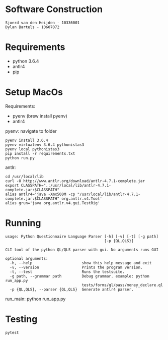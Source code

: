 # Software Construction 

```
Sjoerd van den Heijden - 10336001
Dylan Bartels - 10607072
```


# Requirements

- python 3.6.4
- antlr4
- pip

# Setup MacOs

Requirements:
- pyenv (brew install pyenv)
- antlr4

pyenv:
navigate to folder

```
pyenv install 3.6.4
pyenv virtualenv 3.6.4 pythonistas3
pyenv local pythonistas3
pip install -r requirements.txt
python run.py
```

antlr:
```
cd /usr/local/lib
curl -O http://www.antlr.org/download/antlr-4.7.1-complete.jar
export CLASSPATH=".:/usr/local/lib/antlr-4.7.1-complete.jar:$CLASSPATH"
alias antlr4='java -Xmx500M -cp "/usr/local/lib/antlr-4.7.1-complete.jar:$CLASSPATH" org.antlr.v4.Tool'
alias grun='java org.antlr.v4.gui.TestRig'
```

# Running

```
usage: Python Questionnaire Language Parser [-h] [-v] [-t] [-g path]
                                            [-p {QL,QLS}]

CLI tool of the python QL/QLS parser with gui. No arguments runs GUI

optional arguments:
  -h, --help                      show this help message and exit
  -v, --version                   Prints the program version.
  -t, --test                      Runs the testsuite.
  -g path, --grammar path         Debug grammar. example: python run_app.py
                                  tests/forms/ql/pass/money_declare.ql
  -p {QL,QLS}, --parser {QL,QLS}  Generate antlr4 parser.
```

run_main: python run_app.py

# Testing

```
pytest
```